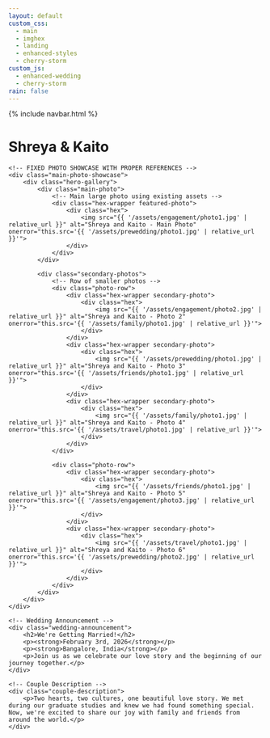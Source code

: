 ```yaml
---
layout: default
custom_css:
  - main
  - imghex
  - landing
  - enhanced-styles
  - cherry-storm
custom_js:
  - enhanced-wedding
  - cherry-storm
rain: false
---
```


{% include navbar.html %}

<div class="main-content-enhanced">
    <div class="center">
        <h1 class="main-title">
            <span class="shreya">Shreya</span>
            <span class="oli"> & </span>
            <span class="kaito">Kaito</span>
        </h1>
    </div>

    <!-- FIXED PHOTO SHOWCASE WITH PROPER REFERENCES -->
    <div class="main-photo-showcase">
        <div class="hero-gallery">
            <div class="main-photo">
                <!-- Main large photo using existing assets -->
                <div class="hex-wrapper featured-photo">
                    <div class="hex">
                        <img src="{{ '/assets/engagement/photo1.jpg' | relative_url }}" alt="Shreya and Kaito - Main Photo" onerror="this.src='{{ '/assets/prewedding/photo1.jpg' | relative_url }}'">
                    </div>
                </div>
            </div>
            
            <div class="secondary-photos">
                <!-- Row of smaller photos -->
                <div class="photo-row">
                    <div class="hex-wrapper secondary-photo">
                        <div class="hex">
                            <img src="{{ '/assets/engagement/photo2.jpg' | relative_url }}" alt="Shreya and Kaito - Photo 2" onerror="this.src='{{ '/assets/family/photo1.jpg' | relative_url }}'">
                        </div>
                    </div>
                    <div class="hex-wrapper secondary-photo">
                        <div class="hex">
                            <img src="{{ '/assets/prewedding/photo1.jpg' | relative_url }}" alt="Shreya and Kaito - Photo 3" onerror="this.src='{{ '/assets/friends/photo1.jpg' | relative_url }}'">
                        </div>
                    </div>
                    <div class="hex-wrapper secondary-photo">
                        <div class="hex">
                            <img src="{{ '/assets/family/photo1.jpg' | relative_url }}" alt="Shreya and Kaito - Photo 4" onerror="this.src='{{ '/assets/travel/photo1.jpg' | relative_url }}'">
                        </div>
                    </div>
                </div>
                
                <div class="photo-row">
                    <div class="hex-wrapper secondary-photo">
                        <div class="hex">
                            <img src="{{ '/assets/friends/photo1.jpg' | relative_url }}" alt="Shreya and Kaito - Photo 5" onerror="this.src='{{ '/assets/engagement/photo3.jpg' | relative_url }}'">
                        </div>
                    </div>
                    <div class="hex-wrapper secondary-photo">
                        <div class="hex">
                            <img src="{{ '/assets/travel/photo1.jpg' | relative_url }}" alt="Shreya and Kaito - Photo 6" onerror="this.src='{{ '/assets/prewedding/photo2.jpg' | relative_url }}'">
                        </div>
                    </div>
                </div>
            </div>
        </div>
    </div>

    <!-- Wedding Announcement -->
    <div class="wedding-announcement">
        <h2>We're Getting Married!</h2>
        <p><strong>February 3rd, 2026</strong></p>
        <p><strong>Bangalore, India</strong></p>
        <p>Join us as we celebrate our love story and the beginning of our journey together.</p>
    </div>

    <!-- Couple Description -->
    <div class="couple-description">
        <p>Two hearts, two cultures, one beautiful love story. We met during our graduate studies and knew we had found something special. Now, we're excited to share our joy with family and friends from around the world.</p>
    </div>
</div>
